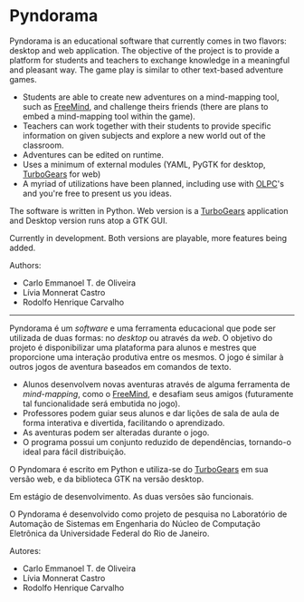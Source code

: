 # Pyndorama #

Pyndorama is an educational software that currently comes in two flavors: desktop and web application. The objective of the project is to provide a platform for students and teachers to exchange knowledge in a meaningful and pleasant way. The game play is similar to other text-based adventure games.

  * Students are able to create new adventures on a mind-mapping tool, such as [FreeMind](http://freemind.sourceforge.net/), and challenge theirs friends (there are plans to embed a mind-mapping tool within the game).
  * Teachers can work together with their students to provide specific information on given subjects and explore a new world out of the classroom.
  * Adventures can be edited on runtime.
  * Uses a minimum of external modules (YAML, PyGTK for desktop, [TurboGears](http://turbogears.org) for web)
  * A myriad of utilizations have been planned, including use with [OLPC](http://laptop.org/)'s and you're free to present us you ideas.

The software is written in Python.
Web version is a [TurboGears](http://turbogears.org) application and Desktop version runs atop a GTK GUI.

Currently in development. Both versions are playable, more features being added.

Authors:
  * Carlo Emmanoel T. de Oliveira
  * Lívia Monnerat Castro
  * Rodolfo Henrique Carvalho


---


Pyndorama é um _software_ e uma ferramenta educacional que pode ser utilizada de duas formas: no _desktop_ ou através da _web_. O objetivo do projeto é disponibilizar uma plataforma para alunos e mestres que proporcione uma interação produtiva entre os mesmos. O jogo é similar à outros jogos de aventura baseados em comandos de texto.

  * Alunos desenvolvem novas aventuras através de alguma ferramenta de _mind-mapping_, como o [FreeMind](http://freemind.sourceforge.net/), e desafiam seus amigos (futuramente tal funcionalidade será embutida no jogo).
  * Professores podem guiar seus alunos e dar lições de sala de aula de forma interativa e divertida, facilitando o aprendizado.
  * As aventuras podem ser alteradas durante o jogo.
  * O programa possui um conjunto reduzido de dependências, tornando-o ideal para fácil distribuição.

O Pyndomara é escrito em Python e utiliza-se do [TurboGears](http://turbogears.org) em sua versão web, e da biblioteca GTK na versão desktop.

Em estágio de desenvolvimento. As duas versões são funcionais.

O Pyndorama é desenvolvido como projeto de pesquisa no Laboratório de Automação de Sistemas em Engenharia do Núcleo de Computação Eletrônica da Universidade Federal do Rio de Janeiro.

Autores:
  * Carlo Emmanoel T. de Oliveira
  * Lívia Monnerat Castro
  * Rodolfo Henrique Carvalho